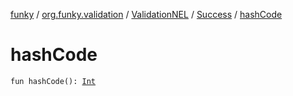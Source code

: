 [funky](../../../index.md) / [org.funky.validation](../../index.md) / [ValidationNEL](../index.md) / [Success](index.md) / [hashCode](.)

# hashCode

`fun hashCode(): `[`Int`](https://kotlinlang.org/api/latest/jvm/stdlib/kotlin/-int/index.html)